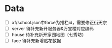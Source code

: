 # Data

- [ ] xf/school.json中force为推栏id，需要修正衍天宗
- [ ] server 待补充新开服务器&万宝楼对应编码
- [ ] house 待补充新开家园地图（七秀坊）
- [ ] face 待补充新增贴花数据